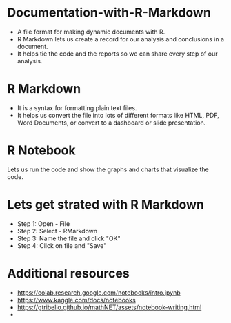 # Documentation-with-R-Markdown

* A file format for making dynamic documents with R.
* R Markdown lets us create a record for our analysis and conclusions in a document.
* It helps tie the code and the reports so we can share every step of our analysis.

# R Markdown 

* It is a syntax for formatting plain text files.
* It helps us convert the file into lots of different formats like HTML, PDF, Word Documents, or convert to a dashboard or slide presentation.

# R Notebook 

Lets us run the code and show the graphs and charts that visualize the code.

# Lets get strated with R Markdown

* Step 1: Open - File
* Step 2: Select - RMarkdown
* Step 3: Name the file and click "OK"
* Step 4: Click on file and "Save"


 
# Additional resources

* https://colab.research.google.com/notebooks/intro.ipynb
* https://www.kaggle.com/docs/notebooks
* https://gtribello.github.io/mathNET/assets/notebook-writing.html
* 



